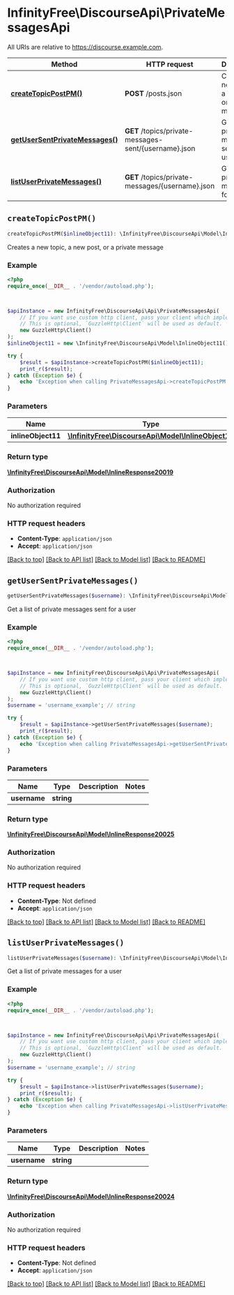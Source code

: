 # InfinityFree\DiscourseApi\PrivateMessagesApi

All URIs are relative to https://discourse.example.com.

Method | HTTP request | Description
------------- | ------------- | -------------
[**createTopicPostPM()**](PrivateMessagesApi.md#createTopicPostPM) | **POST** /posts.json | Creates a new topic, a new post, or a private message
[**getUserSentPrivateMessages()**](PrivateMessagesApi.md#getUserSentPrivateMessages) | **GET** /topics/private-messages-sent/{username}.json | Get a list of private messages sent for a user
[**listUserPrivateMessages()**](PrivateMessagesApi.md#listUserPrivateMessages) | **GET** /topics/private-messages/{username}.json | Get a list of private messages for a user


## `createTopicPostPM()`

```php
createTopicPostPM($inlineObject11): \InfinityFree\DiscourseApi\Model\InlineResponse20019
```

Creates a new topic, a new post, or a private message

### Example

```php
<?php
require_once(__DIR__ . '/vendor/autoload.php');



$apiInstance = new InfinityFree\DiscourseApi\Api\PrivateMessagesApi(
    // If you want use custom http client, pass your client which implements `GuzzleHttp\ClientInterface`.
    // This is optional, `GuzzleHttp\Client` will be used as default.
    new GuzzleHttp\Client()
);
$inlineObject11 = new \InfinityFree\DiscourseApi\Model\InlineObject11(); // \InfinityFree\DiscourseApi\Model\InlineObject11

try {
    $result = $apiInstance->createTopicPostPM($inlineObject11);
    print_r($result);
} catch (Exception $e) {
    echo 'Exception when calling PrivateMessagesApi->createTopicPostPM: ', $e->getMessage(), PHP_EOL;
}
```

### Parameters

Name | Type | Description  | Notes
------------- | ------------- | ------------- | -------------
 **inlineObject11** | [**\InfinityFree\DiscourseApi\Model\InlineObject11**](../Model/InlineObject11.md)|  | [optional]

### Return type

[**\InfinityFree\DiscourseApi\Model\InlineResponse20019**](../Model/InlineResponse20019.md)

### Authorization

No authorization required

### HTTP request headers

- **Content-Type**: `application/json`
- **Accept**: `application/json`

[[Back to top]](#) [[Back to API list]](../../README.md#endpoints)
[[Back to Model list]](../../README.md#models)
[[Back to README]](../../README.md)

## `getUserSentPrivateMessages()`

```php
getUserSentPrivateMessages($username): \InfinityFree\DiscourseApi\Model\InlineResponse20025
```

Get a list of private messages sent for a user

### Example

```php
<?php
require_once(__DIR__ . '/vendor/autoload.php');



$apiInstance = new InfinityFree\DiscourseApi\Api\PrivateMessagesApi(
    // If you want use custom http client, pass your client which implements `GuzzleHttp\ClientInterface`.
    // This is optional, `GuzzleHttp\Client` will be used as default.
    new GuzzleHttp\Client()
);
$username = 'username_example'; // string

try {
    $result = $apiInstance->getUserSentPrivateMessages($username);
    print_r($result);
} catch (Exception $e) {
    echo 'Exception when calling PrivateMessagesApi->getUserSentPrivateMessages: ', $e->getMessage(), PHP_EOL;
}
```

### Parameters

Name | Type | Description  | Notes
------------- | ------------- | ------------- | -------------
 **username** | **string**|  |

### Return type

[**\InfinityFree\DiscourseApi\Model\InlineResponse20025**](../Model/InlineResponse20025.md)

### Authorization

No authorization required

### HTTP request headers

- **Content-Type**: Not defined
- **Accept**: `application/json`

[[Back to top]](#) [[Back to API list]](../../README.md#endpoints)
[[Back to Model list]](../../README.md#models)
[[Back to README]](../../README.md)

## `listUserPrivateMessages()`

```php
listUserPrivateMessages($username): \InfinityFree\DiscourseApi\Model\InlineResponse20024
```

Get a list of private messages for a user

### Example

```php
<?php
require_once(__DIR__ . '/vendor/autoload.php');



$apiInstance = new InfinityFree\DiscourseApi\Api\PrivateMessagesApi(
    // If you want use custom http client, pass your client which implements `GuzzleHttp\ClientInterface`.
    // This is optional, `GuzzleHttp\Client` will be used as default.
    new GuzzleHttp\Client()
);
$username = 'username_example'; // string

try {
    $result = $apiInstance->listUserPrivateMessages($username);
    print_r($result);
} catch (Exception $e) {
    echo 'Exception when calling PrivateMessagesApi->listUserPrivateMessages: ', $e->getMessage(), PHP_EOL;
}
```

### Parameters

Name | Type | Description  | Notes
------------- | ------------- | ------------- | -------------
 **username** | **string**|  |

### Return type

[**\InfinityFree\DiscourseApi\Model\InlineResponse20024**](../Model/InlineResponse20024.md)

### Authorization

No authorization required

### HTTP request headers

- **Content-Type**: Not defined
- **Accept**: `application/json`

[[Back to top]](#) [[Back to API list]](../../README.md#endpoints)
[[Back to Model list]](../../README.md#models)
[[Back to README]](../../README.md)
